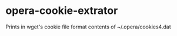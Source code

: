 opera-cookie-extrator
=====================

Prints in wget's cookie file format contents of ~/.opera/cookies4.dat
